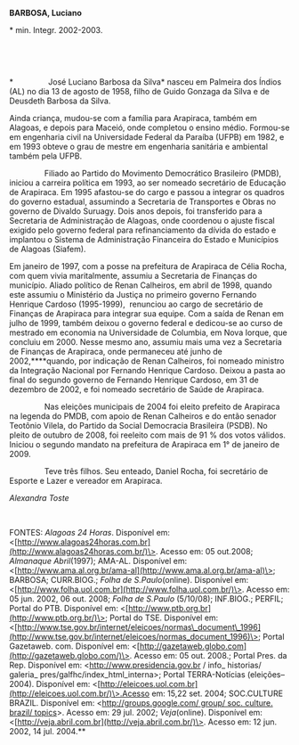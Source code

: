 **BARBOSA, Luciano**

\* min. Integr. 2002-2003.

 

 

*                José Luciano Barbosa da Silva* nasceu em Palmeira dos
Índios (AL) no dia 13 de agosto de 1958, filho de Guido Gonzaga da Silva
e de Deusdeth Barbosa da Silva.

Ainda criança, mudou-se com a família para Arapiraca, também em Alagoas,
e depois para Maceió, onde completou o ensino médio. Formou-se em
engenharia civil na Universidade Federal da Paraíba (UFPB) em 1982, e em
1993 obteve o grau de mestre em engenharia sanitária e ambiental também
pela UFPB.

                Filiado ao Partido do Movimento Democrático Brasileiro
(PMDB), iniciou a carreira política em 1993, ao ser nomeado secretário
de Educação de Arapiraca. Em 1995 afastou-se do cargo e passou a
integrar os quadros do governo estadual, assumindo a Secretaria de
Transportes e Obras no governo de Divaldo Suruagy. Dois anos depois, foi
transferido para a Secretaria de Administração de Alagoas, onde
coordenou o ajuste fiscal exigido pelo governo federal para
refinanciamento da dívida do estado e implantou o Sistema de
Administração Financeira do Estado e Municípios de Alagoas (Siafem).

Em janeiro de 1997, com a posse na prefeitura de Arapiraca de Célia
Rocha, com quem vivia maritalmente, assumiu a Secretaria de Finanças do
município. Aliado político de Renan Calheiros, em abril de 1998, quando
este assumiu o Ministério da Justiça no primeiro governo Fernando
Henrique Cardoso (1995-1999),  renunciou ao cargo de secretário de
Finanças de Arapiraca para integrar sua equipe. Com a saída de Renan em
julho de 1999, também deixou o governo federal e dedicou-se ao curso de
mestrado em economia na Universidade de Columbia, em Nova Iorque, que
concluiu em 2000. Nesse mesmo ano, assumiu mais uma vez a Secretaria de
Finanças de Arapiraca, onde permaneceu até junho de 2002,****quando, por
indicação de Renan Calheiros, foi nomeado ministro da Integração
Nacional por Fernando Henrique Cardoso. Deixou a pasta ao final do
segundo governo de Fernando Henrique Cardoso, em 31 de dezembro de 2002,
e foi nomeado secretário de Saúde de Arapiraca.

                Nas eleições municipais de 2004 foi eleito prefeito de
Arapiraca na legenda do PMDB, com apoio de Renan Calheiros e do então
senador Teotônio Vilela, do Partido da Social Democracia Brasileira
(PSDB). No pleito de outubro de 2008, foi reeleito com mais de 91 % dos
votos válidos. Iniciou o segundo mandato na prefeitura de Arapiraca em
1° de janeiro de 2009.

                Teve três filhos. Seu enteado, Daniel Rocha, foi
secretário de Esporte e Lazer e vereador em Arapiraca.

*Alexandra Toste*

 

FONTES: *Alagoas 24 Horas*. Disponível em:
\<[http://www.alagoas24horas.com.br](http://www.alagoas24horas.com.br/)\>.
Acesso em: 05 out.2008; *Almanaque Abril*(1997); AMA-AL. Disponível em:
\<[http://www.ama.al.org.br/ama-al](http://www.ama.al.org.br/ama-al)\>;
BARBOSA; CURR.BIOG.; *Folha de S.Paulo*(online). Disponível em:
\<[http://www.folha.uol.com.br](http://www.folha.uol.com.br/)\>. Acesso
em: 05 jun. 2002, 06 out. 2008; *Folha de S.Paulo* (5/10/08); INF.BIOG.;
PERFIL; Portal do PTB. Disponível em:
\<[http://www.ptb.org.br](http://www.ptb.org.br/)\>; Portal do TSE.
Disponível em:
\<[http://www.tse.gov.br/internet/eleicoes/normas\_document\_1996](http://www.tse.gov.br/internet/eleicoes/normas_document_1996)\>;
Portal Gazetaweb. com. Disponível em:
\<[http://gazetaweb.globo.com](http://gazetaweb.globo.com/)\>. Acesso
em: 05 out. 2008.; Portal Pres. da Rep. Disponível em:
\<http://www.presidencia.gov.br / info\_ historias/ galeria\_
pres/galfhc/index\_html\_interna\>; Portal TERRA-Notícias
(eleições–2004). Disponível em:
\<[http://eleicoes.uol.com.br](http://eleicoes.uol.com.br/)\>.Acesso em:
15,22 set. 2004; SOC.CULTURE BRAZIL. Disponível em:
\<[http://groups.google.com/ group/ soc. culture. brazil/
topics](http://groups.google.com/%20group/%20soc.%20culture.%20brazil/%20topics)\>.
Acesso em: 29 jul. 2002; *Veja*(online). Disponível em:
\<[http://veja.abril.com.br](http://veja.abril.com.br/)\>. Acesso em: 12
jun. 2002, 14 jul. 2004.**

 
